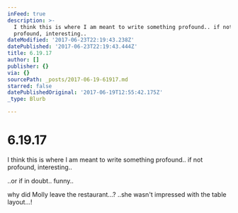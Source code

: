 ```yaml
---
inFeed: true
description: >-
  I think this is where I am meant to write something profound.. if not
  profound, interesting..
dateModified: '2017-06-23T22:19:43.238Z'
datePublished: '2017-06-23T22:19:43.444Z'
title: 6.19.17
author: []
publisher: {}
via: {}
sourcePath: _posts/2017-06-19-61917.md
starred: false
datePublishedOriginal: '2017-06-19T12:55:42.175Z'
_type: Blurb

---
```

# 6.19.17

I think this is where I am meant to write something profound.. if not profound, interesting..

..or if in doubt.. funny..

why did Molly leave the restaurant...? ..she wasn't impressed with the table layout...!